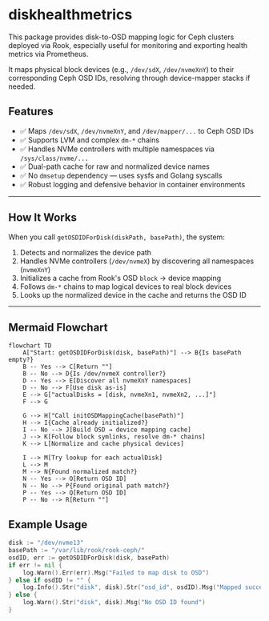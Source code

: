 # diskhealthmetrics

This package provides disk-to-OSD mapping logic for Ceph clusters deployed via Rook, especially useful for monitoring and exporting health metrics via Prometheus.

It maps physical block devices (e.g., `/dev/sdX`, `/dev/nvmeXnY`) to their corresponding Ceph OSD IDs, resolving through device-mapper stacks if needed.

## Features

- ✅ Maps `/dev/sdX`, `/dev/nvmeXnY`, and `/dev/mapper/...` to Ceph OSD IDs
- ✅ Supports LVM and complex `dm-*` chains
- ✅ Handles NVMe controllers with multiple namespaces via `/sys/class/nvme/...`
- ✅ Dual-path cache for raw and normalized device names
- ✅ No `dmsetup` dependency — uses sysfs and Golang syscalls
- ✅ Robust logging and defensive behavior in container environments

---

## How It Works

When you call `getOSDIDForDisk(diskPath, basePath)`, the system:

1. Detects and normalizes the device path
2. Handles NVMe controllers (`/dev/nvmeX`) by discovering all namespaces (`nvmeXnY`)
3. Initializes a cache from Rook's OSD `block` → device mapping
4. Follows `dm-*` chains to map logical devices to real block devices
5. Looks up the normalized device in the cache and returns the OSD ID

---

## Mermaid Flowchart

```mermaid
flowchart TD
    A["Start: getOSDIDForDisk(disk, basePath)"] --> B{Is basePath empty?}
    B -- Yes --> C[Return ""]
    B -- No --> D{Is /dev/nvmeX controller?}
    D -- Yes --> E[Discover all nvmeXnY namespaces]
    D -- No --> F[Use disk as-is]
    E --> G["actualDisks = [disk, nvmeXn1, nvmeXn2, ...]"]
    F --> G

    G --> H["Call initOSDMappingCache(basePath)"]
    H --> I{Cache already initialized?}
    I -- No --> J[Build OSD → device mapping cache]
    J --> K[Follow block symlinks, resolve dm-* chains]
    K --> L[Normalize and cache physical devices]

    I --> M[Try lookup for each actualDisk]
    L --> M
    M --> N{Found normalized match?}
    N -- Yes --> O[Return OSD ID]
    N -- No --> P{Found original path match?}
    P -- Yes --> Q[Return OSD ID]
    P -- No --> R[Return ""]
```

## Example Usage
```go
disk := "/dev/nvme13"
basePath := "/var/lib/rook/rook-ceph/"
osdID, err := getOSDIDForDisk(disk, basePath)
if err != nil {
    log.Warn().Err(err).Msg("Failed to map disk to OSD")
} else if osdID != "" {
    log.Info().Str("disk", disk).Str("osd_id", osdID).Msg("Mapped successfully")
} else {
    log.Warn().Str("disk", disk).Msg("No OSD ID found")
}
```
